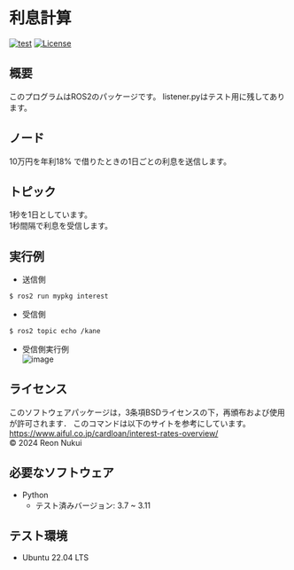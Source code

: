 # 利息計算  
[![test](https://github.com/N-Reon/mypkg/actions/workflows/test.yml/badge.svg?branch=main)](https://github.com/N-Reon/mypkg/actions/workflows/test.yml)
[![License](https://img.shields.io/badge/License-BSD_3--Clause-blue.svg)](https://opensource.org/licenses/BSD-3-Clause)  
## 概要  
このプログラムはROS2のパッケージです。
listener.pyはテスト用に残してあります。  
  
## ノード  
10万円を年利18%	で借りたときの1日ごとの利息を送信します。  
## トピック  
1秒を1日としています。  
1秒間隔で利息を受信します。  

## 実行例
- 送信側
```bash  
$ ros2 run mypkg interest  
```  

- 受信側  
```bash  
$ ros2 topic echo /kane  
```  

- 受信側実行例  
![image](https://github.com/user-attachments/assets/ea4cd4b6-0777-413a-8d96-a50b831f08ab)  

## ライセンス
このソフトウェアパッケージは，3条項BSDライセンスの下，再頒布および使用が許可されます．
このコマンドは以下のサイトを参考にしています。
https://www.aiful.co.jp/cardloan/interest-rates-overview/  
© 2024 Reon Nukui  

## 必要なソフトウェア
- Python
  - テスト済みバージョン: 3.7 ~ 3.11  
 
## テスト環境
- Ubuntu 22.04 LTS

